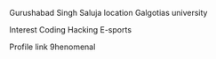 Gurushabad Singh Saluja 
location
Galgotias university

Interest
Coding 
Hacking
E-sports

Profile link
9henomenal
